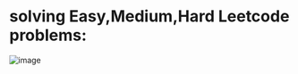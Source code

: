 # solving Easy,Medium,Hard Leetcode problems:

![image](https://github.com/7177821l212/100-Days-of-coding/assets/137044894/bbef1885-9ac9-4621-b1ca-b1b72e40b664)
